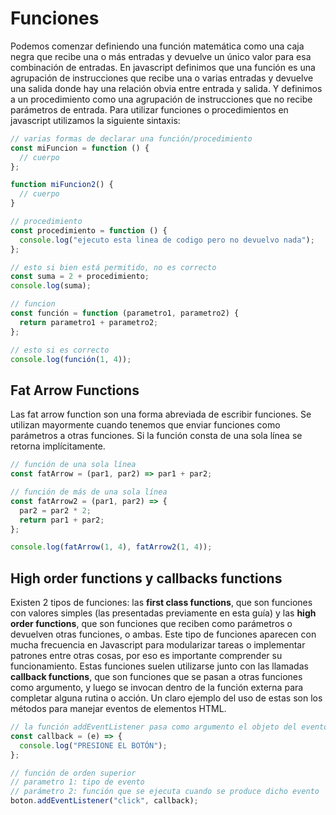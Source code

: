 # Funciones

Podemos comenzar definiendo una función matemática como una caja negra que recibe una o más entradas y devuelve un único valor para esa combinación de entradas. En javascript definimos que una función es una agrupación de instrucciones que recibe una o varias entradas y devuelve una salida donde hay una relación obvia entre entrada y salida. Y definimos a un procedimiento como una agrupación de instrucciones que no recibe parámetros de entrada. Para utilizar funciones o procedimientos en javascript utilizamos la siguiente sintaxis:

```javascript
// varias formas de declarar una función/procedimiento
const miFuncion = function () {
  // cuerpo
};

function miFuncion2() {
  // cuerpo
}

// procedimiento
const procedimiento = function () {
  console.log("ejecuto esta linea de codigo pero no devuelvo nada");
};

// esto si bien está permitido, no es correcto
const suma = 2 + procedimiento;
console.log(suma);

// funcion
const función = function (parametro1, parametro2) {
  return parametro1 + parametro2;
};

// esto si es correcto
console.log(función(1, 4));
```

## Fat Arrow Functions

Las fat arrow function son una forma abreviada de escribir funciones. Se utilizan mayormente cuando tenemos que enviar funciones como parámetros a otras funciones. Si la función consta de una sola línea se retorna implícitamente.

```javascript
// función de una sola línea
const fatArrow = (par1, par2) => par1 + par2;

// función de más de una sola línea
const fatArrow2 = (par1, par2) => {
  par2 = par2 * 2;
  return par1 + par2;
};

console.log(fatArrow(1, 4), fatArrow2(1, 4));
```

## High order functions y callbacks functions

Existen 2 tipos de funciones: las **first class functions**, que son funciones con valores simples (las presentadas previamente en esta guía) y las **high order functions**, que son funciones que reciben como parámetros o devuelven otras funciones, o ambas. Este tipo de funciones aparecen con mucha frecuencia en Javascript para modularizar tareas o implementar patrones entre otras cosas, por eso es importante comprender su funcionamiento. Estas funciones suelen utilizarse junto con las llamadas **callback functions**, que son funciones que se pasan a otras funciones como argumento, y luego se invocan dentro de la función externa para completar alguna rutina o acción. Un claro ejemplo del uso de estas son los métodos para manejar eventos de elementos HTML.

```javascript
// la función addEventListener pasa como argumento el objeto del evento que se produjo
const callback = (e) => {
  console.log("PRESIONE EL BOTÓN");
};

// función de orden superior
// parametro 1: tipo de evento
// parámetro 2: función que se ejecuta cuando se produce dicho evento
boton.addEventListener("click", callback);
```
